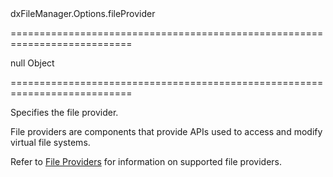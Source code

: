 <!--id-->dxFileManager.Options.fileProvider<!--/id-->
===========================================================================
<!--default-->null<!--/default-->
<!--type-->Object<!--/type-->
===========================================================================

<!--shortDescription-->
Specifies the file provider.
<!--/shortDescription-->

<!--fullDescription-->
File providers are components that provide APIs used to access and modify virtual file systems.

Refer to [File Providers](/Documentation/ApiReference/UI_Widgets/dxFileManager/File_Providers/) for information on supported file providers.
<!--/fullDescription-->